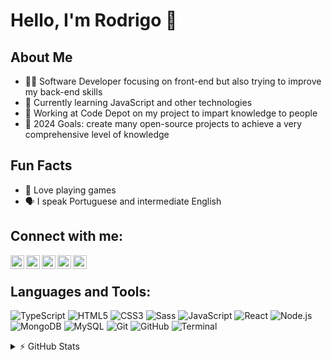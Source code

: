 # Hello, I'm Rodrigo 👋

## About Me
- 👨‍💻 Software Developer focusing on front-end but also trying to improve my back-end skills
- 🌱 Currently learning JavaScript and other technologies
- 💼 Working at Code Depot on my project to impart knowledge to people
- 🎯 2024 Goals: create many open-source projects to achieve a very comprehensive level of knowledge

## Fun Facts
- 📖 Love playing games
- 🗣️ I speak Portuguese and intermediate English

## Connect with me:

<a href="https://twitter.com/RodrigoCMorgado">
  <img align="left" alt="Twitter" width="22px" src="https://cdn3.emoji.gg/emojis/6627-x-logo.png" />
</a>
<a href="https://www.linkedin.com/in/rodrigocmorgado/">
  <img align="left" alt="Linkedin" width="22px" src="https://cdn3.emoji.gg/emojis/8197-linkedin.png" />
</a>
<a href="https://www.instagram.com/rodrigo.005_/%22">
  <img align="left" alt="Instagram" width="22px" src="https://cdn3.emoji.gg/emojis/2579-instagramlogo.png" />
</a>
<a href="Discord Invite">
  <img align="left" alt="Discord" width="22px" src="https://cdn3.emoji.gg/emojis/4929-discord.png" />
</a>
<a href="https://www.rmdepot.com/">
  <img align="left" alt="Discord" width="22px" src="https://cdn3.emoji.gg/emojis/7081-website.png" />
</a>
<br />

## Languages and Tools:

![TypeScript](https://img.shields.io/badge/-TypeScript-3178C6?style=flat-square&logo=typescript&logoColor=white)
![HTML5](https://img.shields.io/badge/-HTML5-E34F26?style=flat-square&logo=html5&logoColor=white)
![CSS3](https://img.shields.io/badge/-CSS3-1572B6?style=flat-square&logo=css3)
![Sass](https://img.shields.io/badge/-Sass-CC6699?style=flat-square&logo=sass&logoColor=white)
![JavaScript](https://img.shields.io/badge/-JavaScript-F7DF1E?style=flat-square&logo=javascript&logoColor=black)
![React](https://img.shields.io/badge/-React-61DAFB?style=flat-square&logo=react&logoColor=black)
![Node.js](https://img.shields.io/badge/-Node.js-339933?style=flat-square&logo=node.js&logoColor=white)
![MongoDB](https://img.shields.io/badge/-MongoDB-47A248?style=flat-square&logo=mongodb&logoColor=white)
![MySQL](https://img.shields.io/badge/-MySQL-4479A1?style=flat-square&logo=mysql&logoColor=white)
![Git](https://img.shields.io/badge/-Git-F05032?style=flat-square&logo=git&logoColor=white)
![GitHub](https://img.shields.io/badge/-GitHub-181717?style=flat-square&logo=github)
![Terminal](https://img.shields.io/badge/-Terminal-4D4D4D?style=flat-square&logo=terminal&logoColor=white)

<details>
  <summary>⚡ GitHub Stats</summary>

  ![RodrigoCMorgado's GitHub Stats](https://github-readme-stats.vercel.app/api?username=RodrigoCMorgado&show_icons=true)

</details>
